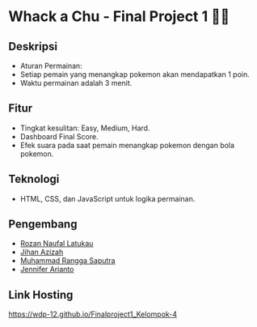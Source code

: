 # Whack a Chu - Final Project 1 🐹💛


## Deskripsi 
- Aturan Permainan:
- Setiap pemain yang menangkap pokemon akan mendapatkan 1 poin.
- Waktu permainan adalah 3 menit.

## Fitur 
- Tingkat kesulitan: Easy, Medium, Hard.
- Dashboard Final Score.
- Efek suara pada saat pemain menangkap pokemon dengan bola pokemon.

## Teknologi 
- HTML, CSS, dan JavaScript untuk logika permainan.

## Pengembang 
- [Rozan Naufal Latukau]()
- [Jihan Azizah]()
- [Muhammad Rangga Saputra](https://instagram.com/ranggargs)
- [Jennifer Arianto]()

## Link Hosting
https://wdp-12.github.io/Finalproject1_Kelompok-4
